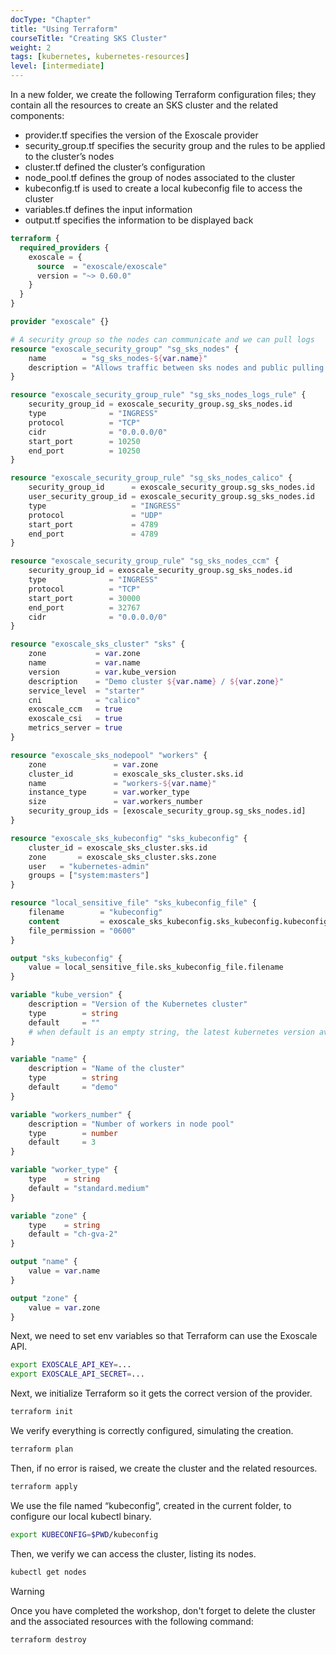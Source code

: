 ```yaml
---
docType: "Chapter"
title: "Using Terraform"
courseTitle: "Creating SKS Cluster"
weight: 2
tags: [kubernetes, kubernetes-resources]
level: [intermediate]
---
```


In a new folder, we create the following Terraform configuration files; they contain all the resources to create an SKS cluster and the related components:

- provider.tf specifies the version of the Exoscale provider
- security_group.tf specifies the security group and the rules to be applied to the cluster’s nodes
- cluster.tf defined the cluster’s configuration
- node_pool.tf defines the group of nodes associated to the cluster
- kubeconfig.tf is used to create a local kubeconfig file to access the cluster
- variables.tf defines the input information
- output.tf specifies the information to be displayed back

```terraform {filename="provider.tf"}
terraform {
  required_providers {
    exoscale = {
      source  = "exoscale/exoscale"
      version = "~> 0.60.0"
    }
  }
}

provider "exoscale" {}
```

```terraform {filename="security_group.tf"}
# A security group so the nodes can communicate and we can pull logs
resource "exoscale_security_group" "sg_sks_nodes" {
    name        = "sg_sks_nodes-${var.name}"
    description = "Allows traffic between sks nodes and public pulling of logs"
}

resource "exoscale_security_group_rule" "sg_sks_nodes_logs_rule" {
    security_group_id = exoscale_security_group.sg_sks_nodes.id
    type              = "INGRESS"
    protocol          = "TCP"
    cidr              = "0.0.0.0/0"
    start_port        = 10250
    end_port          = 10250
}

resource "exoscale_security_group_rule" "sg_sks_nodes_calico" {
    security_group_id      = exoscale_security_group.sg_sks_nodes.id
    user_security_group_id = exoscale_security_group.sg_sks_nodes.id
    type                   = "INGRESS"
    protocol               = "UDP"
    start_port             = 4789
    end_port               = 4789
}

resource "exoscale_security_group_rule" "sg_sks_nodes_ccm" {
    security_group_id = exoscale_security_group.sg_sks_nodes.id
    type              = "INGRESS"
    protocol          = "TCP"
    start_port        = 30000
    end_port          = 32767
    cidr              = "0.0.0.0/0"
}
```

```terraform {filename="cluster.tf"}
resource "exoscale_sks_cluster" "sks" {
    zone           = var.zone
    name           = var.name
    version        = var.kube_version
    description    = "Demo cluster ${var.name} / ${var.zone}"
    service_level  = "starter"
    cni            = "calico"
    exoscale_ccm   = true
    exoscale_csi   = true
    metrics_server = true
}
```

```terraform {filename="node_pool.tf"}
resource "exoscale_sks_nodepool" "workers" {
    zone               = var.zone
    cluster_id         = exoscale_sks_cluster.sks.id
    name               = "workers-${var.name}"
    instance_type      = var.worker_type
    size               = var.workers_number
    security_group_ids = [exoscale_security_group.sg_sks_nodes.id]
}
```

```terraform {filename="kubeconfig.tf"}
resource "exoscale_sks_kubeconfig" "sks_kubeconfig" {
    cluster_id = exoscale_sks_cluster.sks.id
    zone       = exoscale_sks_cluster.sks.zone
    user   = "kubernetes-admin"
    groups = ["system:masters"]
}

resource "local_sensitive_file" "sks_kubeconfig_file" {
    filename        = "kubeconfig"
    content         = exoscale_sks_kubeconfig.sks_kubeconfig.kubeconfig
    file_permission = "0600"
}

output "sks_kubeconfig" {
    value = local_sensitive_file.sks_kubeconfig_file.filename
}
```

```terraform {filename="variables.tf"}
variable "kube_version" {
    description = "Version of the Kubernetes cluster"
    type        = string
    default     = ""
    # when default is an empty string, the latest kubernetes version available is used
}

variable "name" {
    description = "Name of the cluster"
    type        = string
    default     = "demo"
}

variable "workers_number" {
    description = "Number of workers in node pool"
    type        = number
    default     = 3
}

variable "worker_type" {
    type    = string
    default = "standard.medium"
}

variable "zone" {
    type    = string
    default = "ch-gva-2"
}
```

```terraform {filename="output.tf"}
output "name" {
    value = var.name
}

output "zone" {
    value = var.zone
}
```

Next, we need to set env variables so that Terraform can use the Exoscale API.

```bash
export EXOSCALE_API_KEY=...
export EXOSCALE_API_SECRET=...
```

Next, we initialize Terraform so it gets the correct version of the provider.

```bash
terraform init
```

We verify everything is correctly configured, simulating the creation.

```bash
terraform plan
```

Then, if no error is raised, we create the cluster and the related resources.

```bash
terraform apply
```

We use the file named “kubeconfig”, created in the current folder, to configure our local kubectl binary.

```bash
export KUBECONFIG=$PWD/kubeconfig
```

Then, we verify we can access the cluster, listing its nodes.

```bash
kubectl get nodes
```

> [!WARNING]
> Once you have completed the workshop, don't forget to delete the cluster and the associated resources with the following command:

```bash
terraform destroy
```

